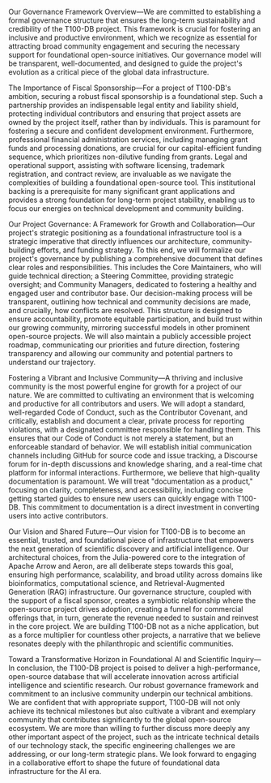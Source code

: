Our Governance Framework Overview—We are committed to establishing a formal governance structure that ensures the long-term sustainability and credibility of the T100-DB project. This framework is crucial for fostering an inclusive and productive environment, which we recognize as essential for attracting broad community engagement and securing the necessary support for foundational open-source initiatives. Our governance model will be transparent, well-documented, and designed to guide the project's evolution as a critical piece of the global data infrastructure.

The Importance of Fiscal Sponsorship—For a project of T100-DB's ambition, securing a robust fiscal sponsorship is a foundational step. Such a partnership provides an indispensable legal entity and liability shield, protecting individual contributors and ensuring that project assets are owned by the project itself, rather than by individuals. This is paramount for fostering a secure and confident development environment. Furthermore, professional financial administration services, including managing grant funds and processing donations, are crucial for our capital-efficient funding sequence, which prioritizes non-dilutive funding from grants. Legal and operational support, assisting with software licensing, trademark registration, and contract review, are invaluable as we navigate the complexities of building a foundational open-source tool. This institutional backing is a prerequisite for many significant grant applications and provides a strong foundation for long-term project stability, enabling us to focus our energies on technical development and community building.

Our Project Governance: A Framework for Growth and Collaboration—Our project's strategic positioning as a foundational infrastructure tool is a strategic imperative that directly influences our architecture, community-building efforts, and funding strategy. To this end, we will formalize our project's governance by publishing a comprehensive document that defines clear roles and responsibilities. This includes the Core Maintainers, who will guide technical direction; a Steering Committee, providing strategic oversight; and Community Managers, dedicated to fostering a healthy and engaged user and contributor base. Our decision-making process will be transparent, outlining how technical and community decisions are made, and crucially, how conflicts are resolved. This structure is designed to ensure accountability, promote equitable participation, and build trust within our growing community, mirroring successful models in other prominent open-source projects. We will also maintain a publicly accessible project roadmap, communicating our priorities and future direction, fostering transparency and allowing our community and potential partners to understand our trajectory.

Fostering a Vibrant and Inclusive Community—A thriving and inclusive community is the most powerful engine for growth for a project of our nature. We are committed to cultivating an environment that is welcoming and productive for all contributors and users. We will adopt a standard, well-regarded Code of Conduct, such as the Contributor Covenant, and critically, establish and document a clear, private process for reporting violations, with a designated committee responsible for handling them. This ensures that our Code of Conduct is not merely a statement, but an enforceable standard of behavior. We will establish initial communication channels including GitHub for source code and issue tracking, a Discourse forum for in-depth discussions and knowledge sharing, and a real-time chat platform for informal interactions. Furthermore, we believe that high-quality documentation is paramount. We will treat "documentation as a product," focusing on clarity, completeness, and accessibility, including concise getting started guides to ensure new users can quickly engage with T100-DB. This commitment to documentation is a direct investment in converting users into active contributors.

Our Vision and Shared Future—Our vision for T100-DB is to become an essential, trusted, and foundational piece of infrastructure that empowers the next generation of scientific discovery and artificial intelligence. Our architectural choices, from the Julia-powered core to the integration of Apache Arrow and Aeron, are all deliberate steps towards this goal, ensuring high performance, scalability, and broad utility across domains like bioinformatics, computational science, and Retrieval-Augmented Generation (RAG) infrastructure. Our governance structure, coupled with the support of a fiscal sponsor, creates a symbiotic relationship where the open-source project drives adoption, creating a funnel for commercial offerings that, in turn, generate the revenue needed to sustain and reinvest in the core project. We are building T100-DB not as a niche application, but as a force multiplier for countless other projects, a narrative that we believe resonates deeply with the philanthropic and scientific communities.

Toward a Transformative Horizon in Foundational AI and Scientific Inquiry—In conclusion, the T100-DB project is poised to deliver a high-performance, open-source database that will accelerate innovation across artificial intelligence and scientific research. Our robust governance framework and commitment to an inclusive community underpin our technical ambitions. We are confident that with appropriate support, T100-DB will not only achieve its technical milestones but also cultivate a vibrant and exemplary community that contributes significantly to the global open-source ecosystem. We are more than willing to further discuss more deeply any other important aspect of the project, such as the intricate technical details of our technology stack, the specific engineering challenges we are addressing, or our long-term strategic plans. We look forward to engaging in a collaborative effort to shape the future of foundational data infrastructure for the AI era.

